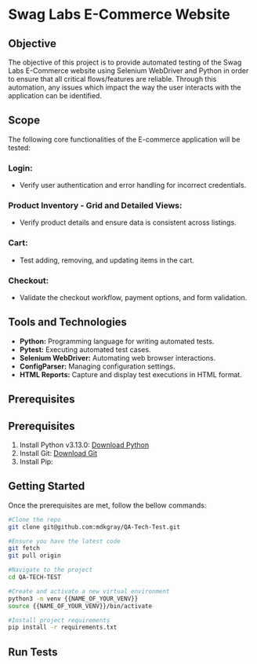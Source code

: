 # Swag Labs E-Commerce Website


## Objective

The objective of this project is to provide automated testing of the Swag Labs E-Commerce website using Selenium WebDriver and Python in order to ensure that all critical flows/features are reliable. Through this automation, any issues which impact the way the user interacts with the application can be identified.  

## Scope
The following core functionalities of the E-commerce application will be tested:

### Login: 
- Verify user authentication and error handling for incorrect credentials.
### Product Inventory - Grid and Detailed Views:
- Verify product details and ensure data is consistent across listings.
### Cart:
- Test adding, removing, and updating items in the cart.
### Checkout: 
- Validate the checkout workflow, payment options, and form validation.

## Tools and Technologies
- **Python:** Programming language for writing automated tests.
- **Pytest:** Executing automated test cases.
- **Selenium WebDriver:** Automating web browser interactions.
- **ConfigParser:** Managing configuration settings.
- **HTML Reports:** Capture and display test executions in HTML format.

## Prerequisites
## Prerequisites
1. Install Python v3.13.0: [Download Python](https://www.python.org/downloads/)
2. Install Git: [Download Git](https://git-scm.com/downloads)
4. Install Pip: 

## Getting Started
Once the prerequisites are met, follow the bellow commands:

```bash 
#Clone the repo
git clone git@github.com:mdkgray/QA-Tech-Test.git

#Ensure you have the latest code
git fetch
git pull origin

#Navigate to the project 
cd QA-TECH-TEST

#Create and activate a new virtual environment 
python3 -m venv {{NAME_OF_YOUR_VENV}}
source {{NAME_OF_YOUR_VENV}}/bin/activate 

#Install project requirements
pip install -r requirements.txt
```

## Run Tests

<!-- TODO: Add scripts to run tests -->